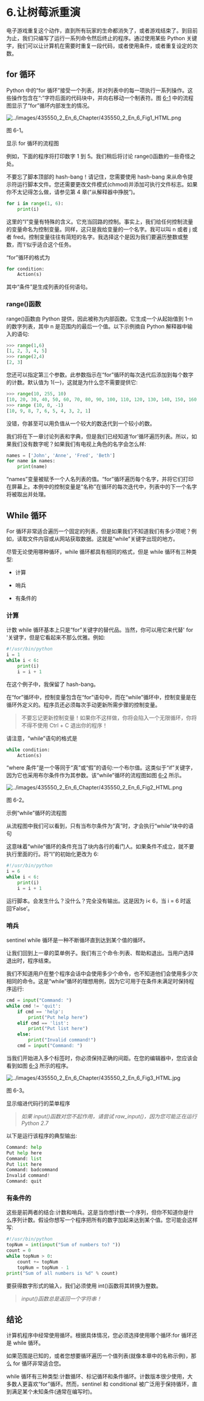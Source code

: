 # 6.让树莓派重演

电子游戏重复这个动作，直到所有玩家的生命都消失了，或者游戏结束了。到目前为止，我们只编写了运行一系列命令然后终止的程序。通过使用某些 Python 关键字，我们可以让计算机在需要时重复一段代码，或者使用条件，或者重复设定的次数。

## for 循环

Python 中的“for 循环”接受一个列表，并对列表中的每一项执行一系列操作。这些操作包含在“:”字符后面的代码块中，并向右移动一个制表符。图 [6-1](#Fig1) 中的流程图显示了“for”循环内部发生的情况。

![../images/435550_2_En_6_Chapter/435550_2_En_6_Fig1_HTML.png](../images/435550_2_En_6_Chapter/435550_2_En_6_Fig1_HTML.png)

图 6-1。

显示 for 循环的流程图

例如，下面的程序将打印数字 1 到 5。我们稍后将讨论 range()函数的一些奇怪之处。

不要忘了脚本顶部的 hash-bang！请记住，您需要使用 hash-bang 来从命令提示符运行脚本文件。您还需要更改文件模式(chmod)并添加可执行文件标志。如果你不太记得怎么做，请参见第 4 章(“从解释器中挣脱”)。

```py
for i in range(1, 6):
    print(i)

```

这里的“I”变量有特殊的含义。它充当回路的控制。事实上，我们给任何控制流量的变量命名为控制变量。同样，这只是我给变量的一个名字。我可以叫 n 或者 j 或者 fred。控制变量往往有简短的名字。我选择这个是因为我们要遍历整数或整数，而‘I’似乎适合这个任务。

“for”循环的格式为

```py
for condition:
    Action(s)

```

其中“条件”是生成列表的任何语句。

### range()函数

range()函数由 Python 提供，因此被称为内部函数。它生成一个从起始值到 1-n 的数字列表，其中 n 是范围内的最后一个值。以下示例摘自 Python 解释器中输入的语句:

```py
>>> range(1,6)
[1, 2, 3, 4, 5]
>>> range(2,4)
[2, 3]

```

您还可以指定第三个参数。此参数指示在“for”循环的每次迭代后添加到每个数字的计数。默认值为 1(一)，这就是为什么您不需要提供它:

```py
>>> range(10, 255, 10)
[10, 20, 30, 40, 50, 60, 70, 80, 90, 100, 110, 120, 130, 140, 150, 160, 170, 180, 190, 200, 210, 220, 230, 240, 250]
>>> range (10, 0, -1)
[10, 9, 8, 7, 6, 5, 4, 3, 2, 1]

```

没错，你甚至可以用负值从一个较大的数迭代到一个较小的数。

我们将在下一章讨论列表和字典，但是我们已经知道‘for’循环遍历列表。所以，如果我们没有数字呢？如果我们有电视上角色的名字会怎么样:

```py
names = ['John', 'Anne', 'Fred', 'Beth']
for name in names:
    print(name)

```

“names”变量被赋予一个人名列表的值。“for”循环遍历每个名字，并将它们打印在屏幕上。本例中的控制变量是“名称”在循环的每次迭代中，列表中的下一个名字将被取出并处理。

## While 循环

For 循环非常适合遍历一个固定的列表，但是如果我们不知道我们有多少项呢？例如，读取文件内容或从网站获取数据。这就是“while”关键字出现的地方。

尽管无论使用哪种循环，while 循环都具有相同的格式，但是 while 循环有三种类型:

*   计算

*   哨兵

*   有条件的

### 计算

计数 while 循环基本上只是“for”关键字的替代品。当然，你可以用它来代替' for '关键字，但是它看起来不那么优雅。例如:

```py
#!/usr/bin/python
i = 1
while i < 6:
    print(i)
    i = i + 1

```

在这个例子中，我保留了 hash-bang。

在“for”循环中，控制变量包含在“for”语句中，而在“while”循环中，控制变量是在循环外定义的。程序员还必须每次手动更新所需步骤的控制变量。

> 不要忘记更新控制变量！如果你不这样做，你将会陷入一个无限循环，你将不得不使用 Ctrl + C 退出你的程序！

请注意，“while”语句的格式是

```py
while condition:
    Action(s)

```

“where 条件”是一个等同于“真”或“假”的语句:一个布尔值。这类似于“if”关键字，因为它也采用布尔条件作为其参数。该“while”循环的流程图如图 [6-2](#Fig2) 所示。

![../images/435550_2_En_6_Chapter/435550_2_En_6_Fig2_HTML.png](../images/435550_2_En_6_Chapter/435550_2_En_6_Fig2_HTML.png)

图 6-2。

示例“while”循环的流程图

从流程图中我们可以看到，只有当布尔条件为“真”时，才会执行“while”块中的语句

这意味着“while”循环的条件充当了块内各行的看门人。如果条件不成立，就不要执行里面的行。将“I”的初始化更改为 6:

```py
#!/usr/bin/python
i = 6
while i < 6:
    print(i)
    i = i + 1

```

运行脚本。会发生什么？没什么？完全没有输出。这是因为 i< 6，当 i = 6 时返回‘False’。

### 哨兵

sentinel while 循环是一种不断循环直到达到某个值的循环。

让我们回到上一章的菜单例子。我们有三个命令:列表、帮助和退出。当用户选择退出时，程序结束。

我们不知道用户在整个程序会话中会使用多少个命令，也不知道他们会使用多少次相同的命令。这是“while”循环的理想用例，因为它可用于在条件未满足时保持程序运行:

```py
cmd = input("Command: ")
while cmd != 'quit':
    if cmd == 'help':
        print("Put help here")
    elif cmd == 'list':
        print("Put list here")
    else:
        print("Invalid command!")
    cmd = input("Command: ")

```

当我们开始进入多个标签时，你必须保持正确的间距。在您的编辑器中，您应该会看到如图 [6-3](#Fig3) 所示的程序。

![../images/435550_2_En_6_Chapter/435550_2_En_6_Fig3_HTML.jpg](../images/435550_2_En_6_Chapter/435550_2_En_6_Fig3_HTML.jpg)

图 6-3。

显示缩进代码行的菜单程序

> *如果 input()函数对您不起作用，请尝试 raw_input()，因为您可能正在运行 Python 2.7*

以下是运行该程序的典型输出:

```py
Command: help
Put help here
Command: list
Put list here
Command: badcommand
Invalid command!
Command: quit

```

### 有条件的

这些是前两者的结合:计数和哨兵。这是当你想计数一个序列，但你不知道你是什么序列计数。假设你想写一个程序把所有的数字加起来达到某个值。您可能会这样写:

```py
#!/usr/bin/python
topNum = int(input("Sum of numbers to? "))
count = 0
while topNum > 0:
    count += topNum
    topNum = topNum - 1
print("Sum of all numbers is %d" % count)

```

要获得数字形式的输入，我们必须使用 int()函数将其转换为整数。

> *input()函数总是返回一个字符串！*

## 结论

计算机程序中经常使用循环。根据具体情况，您必须选择使用哪个循环:for 循环还是 while 循环。

如果范围是已知的，或者您想要循环遍历一个值列表(就像本章中的名称示例)，那么 for 循环非常适合您。

while 循环有三种类型:计数循环、标记循环和条件循环。计数版本很少使用，大多数人更喜欢“for”循环。然而，sentinel 和 conditional 被广泛用于保持循环，直到满足某个未知条件(通常在编写时)。